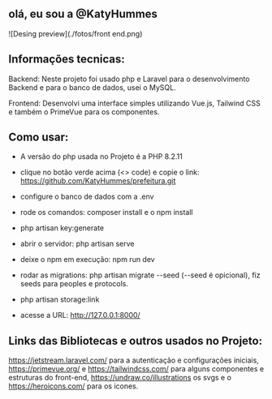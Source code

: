 ## olá, eu sou a @KatyHummes

![Desing preview](./fotos/front end.png)

## Informações tecnicas:

Backend:
Neste projeto foi usado php e Laravel para o desenvolvimento Backend
e para o banco de dados, usei o MySQL.

Frontend:
Desenvolvi uma interface simples utilizando Vue.js, Tailwind CSS 
e também o PrimeVue para os componentes.



## Como usar:

- A versão do php usada no Projeto é a PHP 8.2.11

- clique no botão verde acima (<> code) e copie o link: https://github.com/KatyHummes/prefeitura.git

- configure o banco de dados com a .env

- rode os comandos: composer install e o npm install

- php artisan key:generate

- abrir o servidor: php artisan serve

- deixe o npm em execução: npm run dev

- rodar as migrations: php artisan migrate --seed (--seed é opicional), fiz seeds para peoples e protocols.

- php artisan storage:link

- acesse a URL: http://127.0.0.1:8000/


## Links das Bibliotecas e outros usados no Projeto:

https://jetstream.laravel.com/ para a autenticação e configurações iniciais,
https://primevue.org/ e https://tailwindcss.com/ para alguns componentes e estruturas do front-end,
https://undraw.co/illustrations os svgs e o https://heroicons.com/ para os icones.